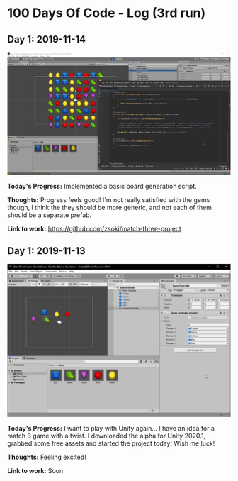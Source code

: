 # 100 Days Of Code - Log (3rd run)

## Day 1: 2019-11-14

![](images/3/day2.png)

**Today's Progress:** Implemented a basic board generation script.

**Thoughts:** Progress feels good! I'm not really satisfied with the gems though, I think the they should be more generic, and not each of them should be a separate prefab.

**Link to work:** https://github.com/zsoki/match-three-project

## Day 1: 2019-11-13

![](images/3/day1.png)

**Today's Progress:** I want to play with Unity again... I have an idea for a match 3 game with a twist. I downloaded the alpha for Unity 2020.1, grabbed some free assets and started the project today! Wish me luck!

**Thoughts:** Feeling excited!

**Link to work:** Soon